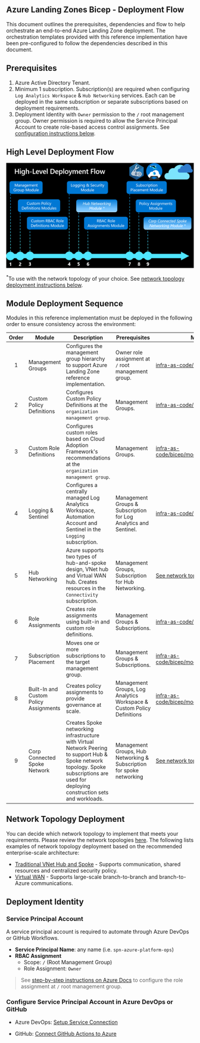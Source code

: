<!-- markdownlint-disable -->
## Azure Landing Zones Bicep - Deployment Flow
<!-- markdownlint-restore -->

This document outlines the prerequisites, dependencies and flow to help orchestrate an end-to-end Azure Landing Zone deployment.  The orchestration templates provided with this reference implementation have been pre-configured to follow the dependencies described in this document.

## Prerequisites

1. Azure Active Directory Tenant.
2. Minimum 1 subscription.  Subscription(s) are required when configuring `Log Analytics Workspace` & `Hub Networking` services.  Each can be deployed in the same subscription or separate subscriptions based on deployment requirements.
3. Deployment Identity with `Owner` permission to the `/` root management group.  Owner permission is required to allow the Service Principal Account to create role-based access control assignments.  See [configuration instructions below](#deployment-identity).

## High Level Deployment Flow

![High Level Deployment Flow](media/high-level-deployment-flow.png)

<sup>*</sup>To use with the network topology of your choice. See [network topology deployment instructions below](#network-topology-deployment).

## Module Deployment Sequence

Modules in this reference implementation must be deployed in the following order to ensure consistency across the environment:

| Order | Module                                 | Description                                                                                                                                                                                | Prerequisites                                                          | Module Documentation                                                                                                                                                  |
| :---: | -------------------------------------- | ------------------------------------------------------------------------------------------------------------------------------------------------------------------------------------------ | ---------------------------------------------------------------------- | --------------------------------------------------------------------------------------------------------------------------------------------------------------------- |
|   1   | Management Groups                      | Configures the management group hierarchy to support Azure Landing Zone reference implementation.                                                                                          | Owner role assignment at `/` root management group.                    | [infra-as-code/bicep/modules/managementGroups](https://github.com/Azure/ALZ-Bicep/tree/main/infra-as-code/bicep/modules/managementGroups)                             |
|   2   | Custom Policy Definitions              | Configures Custom Policy Definitions at the `organization management group`.                                                                                                               | Management Groups.                                                     | [infra-as-code/bicep/modules/policy/definitions](https://github.com/Azure/ALZ-Bicep/tree/main/infra-as-code/bicep/modules/policy/definitions)                         |
|   3   | Custom Role Definitions                | Configures custom roles based on Cloud Adoption Framework's recommendations at the `organization management group`.                                                                        | Management Groups.                                                     | [infra-as-code/bicep/modules/customRoleDefinitions](https://github.com/Azure/ALZ-Bicep/tree/main/infra-as-code/bicep/modules/customRoleDefinitions)                   |
|   4   | Logging & Sentinel                     | Configures a centrally managed Log Analytics Workspace, Automation Account and Sentinel in the `Logging` subscription.                                                                     | Management Groups & Subscription for Log Analytics and Sentinel.       | [infra-as-code/bicep/modules/logging](https://github.com/Azure/ALZ-Bicep/tree/main/infra-as-code/bicep/modules/logging)                                               |
|   5   | Hub Networking                         | Azure supports two types of hub-and-spoke design, VNet hub and Virtual WAN hub. Creates resources in the `Connectivity` subscription.                                                      | Management Groups, Subscription for Hub Networking.                    | [See network topology deployment below](#network-topology-deployment)                                   |
|   6   | Role Assignments                       | Creates role assignments using built-in and custom role definitions.                                                                                                                       | Management Groups & Subscriptions.                                     | [infra-as-code/bicep/modules/roleAssignments](https://github.com/Azure/ALZ-Bicep/tree/main/infra-as-code/bicep/modules/roleAssignments)                               |
|   7   | Subscription Placement                 | Moves one or more subscriptions to the target management group.                                                                                                                            | Management Groups & Subscriptions.                                     | [infra-as-code/bicep/modules/subscriptionPlacement](https://github.com/Azure/ALZ-Bicep/tree/main/infra-as-code/bicep/modules/subscriptionPlacement)                   |
|   8   | Built-In and Custom Policy Assignments | Creates policy assignments to provide governance at scale.                                                                                                                                 | Management Groups, Log Analytics Workspace & Custom Policy Definitions | [infra-as-code/bicep/modules/policy/assignments/alzDefaults](https://github.com/Azure/ALZ-Bicep/tree/main/infra-as-code/bicep/modules/policy/assignments/alzDefaults) |
|   9   | Corp Connected Spoke Network           | Creates Spoke networking infrastructure with Virtual Network Peering to support Hub & Spoke network topology.  Spoke subscriptions are used for deploying construction sets and workloads. | Management Groups, Hub Networking & Subscription for spoke networking  | [See network topology deployment below](#network-topology-deployment)                               |

## Network Topology Deployment

You can decide which network topology to implement that meets your requirements. Please review the network topologies [here](https://docs.microsoft.com/en-us/azure/cloud-adoption-framework/ready/azure-best-practices/hub-spoke-network-topology). The following lists examples of network topology deployment based on the recommended enterprise-scale architecture:

- [Traditional VNet Hub and Spoke](https://github.com/Azure/ALZ-Bicep/wiki/DeploymentFlowHS) - Supports communication, shared resources and centralized security policy.
- [Virtual WAN](https://github.com/Azure/ALZ-Bicep/wiki/DeploymentFlowVWAN) - Supports large-scale branch-to-branch and branch-to-Azure communications.

## Deployment Identity

### Service Principal Account

A service principal account is required to automate through Azure DevOps or GitHub Workflows.

- **Service Principal Name**:  any name (i.e. `spn-azure-platform-ops`)
- **RBAC Assignment**
  - Scope:  `/` (Root Management Group)
  - Role Assignment:  `Owner`

> See [step-by-step instructions on Azure Docs](https://docs.microsoft.com/azure/azure-resource-manager/templates/deploy-to-tenant?tabs=azure-powershell#required-access) to configure the role assignment at `/` root management group.

### Configure Service Principal Account in Azure DevOps or GitHub

- Azure DevOps: [Setup Service Connection](https://docs.microsoft.com/azure/devops/pipelines/library/service-endpoints?view=azure-devops&tabs=yaml)

- GitHub: [Connect GitHub Actions to Azure](https://docs.microsoft.com/azure/developer/github/connect-from-azure)
